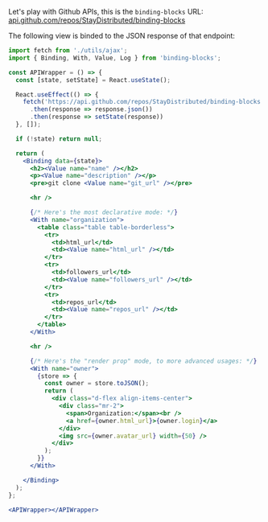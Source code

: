 Let's play with Github APIs, this is the `binding-blocks` URL:<br />
<a href="https://api.github.com/repos/StayDistributed/binding-blocks" target="_blank">api.github.com/repos/StayDistributed/binding-blocks</a>

The following view is binded to the JSON response of that endpoint:

```jsx
import fetch from './utils/ajax';
import { Binding, With, Value, Log } from 'binding-blocks';

const APIWrapper = () => {
  const [state, setState] = React.useState();

  React.useEffect(() => {
    fetch('https://api.github.com/repos/StayDistributed/binding-blocks')
      .then(response => response.json())
      .then(response => setState(response))
  }, []);

  if (!state) return null;

  return (
    <Binding data={state}>
      <h2><Value name="name" /></h2>
      <p><Value name="description" /></p>
      <pre>git clone <Value name="git_url" /></pre>

      <hr />

      {/* Here's the most declarative mode: */}
      <With name="organization">
        <table class="table table-borderless">
          <tr>
            <td>html_url</td>
            <td><Value name="html_url" /></td>
          </tr>
          <tr>
            <td>followers_url</td>
            <td><Value name="followers_url" /></td>
          </tr>
          <tr>
            <td>repos_url</td>
            <td><Value name="repos_url" /></td>
          </tr>
        </table>
      </With>

      <hr />

      {/* Here's the "render prop" mode, to more advanced usages: */}
      <With name="owner">
        {store => {
          const owner = store.toJSON();
          return (
            <div class="d-flex align-items-center">
              <div class="mr-2">
                <span>Organization:</span><br />
                <a href={owner.html_url}>{owner.login}</a>
              </div>
              <img src={owner.avatar_url} width={50} />
            </div>
          );
        }}
      </With>

    </Binding>
  );
};

<APIWrapper></APIWrapper>
```